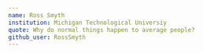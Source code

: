 ```yaml
---
name: Ross Smyth
institution: Michigan Technological Universiy
quote: Why do normal things happen to average people?
github_user: RossSmyth
---
```

